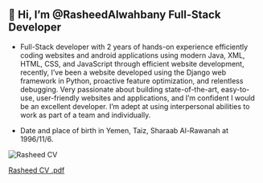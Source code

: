 ## 👋 Hi, I’m @RasheedAlwahbany Full-Stack Developer

- Full-Stack developer with 2 years of hands-on experience efficiently coding websites and android applications using modern Java, XML, HTML, CSS, and JavaScript through efficient website development, recently, I’ve been a website developed using the Django web framework in Python, proactive feature optimization, and relentless debugging. Very passionate about building state-of-the-art, easy-to-use, user-friendly websites and applications, and I’m confident I would be an excellent developer. I’m adept at using interpersonal abilities to work as part of a team and individually.

- Date and place of birth in Yemen, Taiz, Sharaab Al-Rawanah at 1996/11/6.

![Rasheed CV](https://user-images.githubusercontent.com/72201824/203069419-ef6848ec-12da-4f9a-9a63-96da8a78c1a1.jpg)


[Rasheed CV .pdf](https://github.com/RasheedAlwahbany/RasheedAlwahbany/files/10056727/Rasheed.CV.pdf)


<!---
RasheedAlwahbany/RasheedAlwahbany is a ✨ special ✨ repository because its `README.md` (this file) appears on your GitHub profile.
You can click the Preview link to take a look at your changes.
--->
